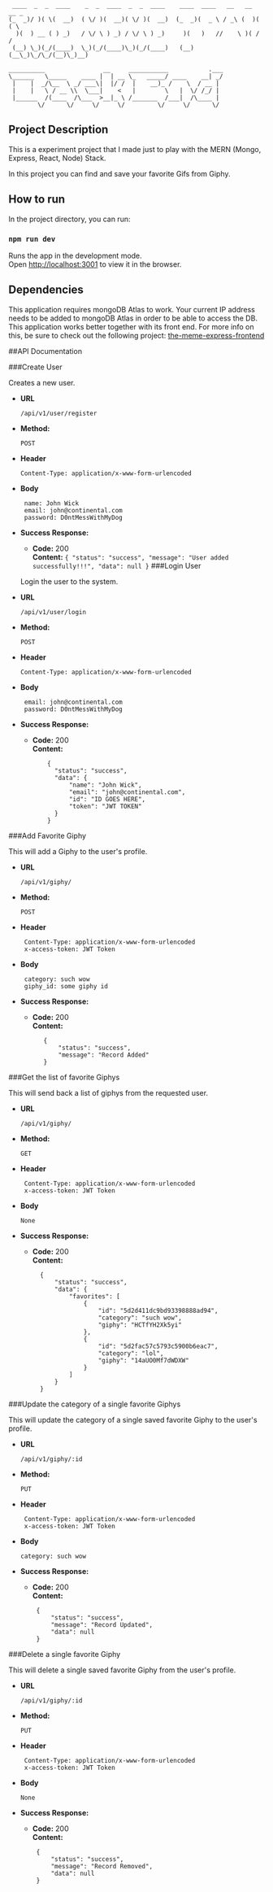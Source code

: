 ```
 ____  _  _  ____    _  _  ____  _  _  ____    ____  ____   __   __  __ _ 
(_  _)/ )( \(  __)  ( \/ )(  __)( \/ )(  __)  (_  _)(  _ \ / _\ (  )(  ( \
  )(  ) __ ( ) _)   / \/ \ ) _) / \/ \ ) _)     )(   )   //    \ )( /    /
 (__) \_)(_/(____)  \_)(_/(____)\_)(_/(____)   (__) (__\_)\_/\_/(__)\_)__)
```
```
__________                __     ___________           .___
\______   \_____    ____ |  | __ \_   _____/ ____    __| _/
 |    |  _/\__  \ _/ ___\|  |/ /  |    __)_ /    \  / __ | 
 |    |   \ / __ \\  \___|    <   |        \   |  \/ /_/ | 
 |______  /(____  /\___  >__|_ \ /_______  /___|  /\____ | 
        \/      \/     \/     \/         \/     \/      \/                                     
```

## Project Description

This is a experiment project that I made just to play with the MERN (Mongo, Express, React, Node) Stack. 

In this project you can find and save your favorite Gifs from Giphy.

## How to run

In the project directory, you can run:

### `npm run dev`

Runs the app in the development mode.<br>
Open [http://localhost:3001](http://localhost:3001) to view it in the browser.

## Dependencies
This application requires mongoDB Atlas to work. Your current IP address needs to be added to mongoDB Atlas in order to be able to access the DB. This application works better together with its front end. For more info on this, be sure to check out the following project: [the-meme-express-frontend](https://github.com/derek-diaz/the-meme-express-frontend)

##API Documentation

###Create User

  Creates a new user.

* **URL**

  `/api/v1/user/register`

* **Method:**

  `POST`
  
*  **Header**
 
   `Content-Type: application/x-www-form-urlencoded`

* **Body**
    ```
     name: John Wick
     email: john@continental.com
     password: D0ntMessWithMyDog
    ```
 

* **Success Response:**

  * **Code:** 200 <br />
    **Content:** `{
                      "status": "success",
                      "message": "User added successfully!!!",
                      "data": null
                  }`
 ###Login User

  Login the user to the system.

* **URL**

  `/api/v1/user/login`

* **Method:**

  `POST`
  
*  **Header**
 
   `Content-Type: application/x-www-form-urlencoded`

* **Body**
    ```
     email: john@continental.com
     password: D0ntMessWithMyDog
    ```
    
* **Success Response:**

  * **Code:** 200 <br />
    **Content:** 
    ```
        {
          "status": "success",
          "data": {
              "name": "John Wick",
              "email": "john@continental.com",
              "id": "ID GOES HERE",
              "token": "JWT TOKEN"
          }
        }
    ```    

###Add Favorite Giphy

  This will add a Giphy to the user's profile.

* **URL**

  `/api/v1/giphy/`

* **Method:**

  `POST`
  
*  **Header**
     ```
      Content-Type: application/x-www-form-urlencoded
      x-access-token: JWT Token
     ```

* **Body**
    ```
     category: such wow
     giphy_id: some giphy id 
    ```
    
* **Success Response:**

  * **Code:** 200 <br />
    **Content:** 
    ```
       {
           "status": "success",
           "message": "Record Added"
       }
    ``` 
    
 ###Get the list of favorite Giphys

  This will send back a list of giphys from the requested user.

* **URL**

  `/api/v1/giphy/`

* **Method:**

  `GET`
  
*  **Header**
     ```
      Content-Type: application/x-www-form-urlencoded
      x-access-token: JWT Token
     ```

* **Body**
    ```
    None
    ```
    
* **Success Response:**

  * **Code:** 200 <br />
    **Content:** 
    ```
      {
          "status": "success",
          "data": {
              "favorites": [
                  {
                      "id": "5d2d411dc9bd93398888ad94",
                      "category": "such wow",
                      "giphy": "HCTfYH2Xk5yi"
                  },
                  {
                      "id": "5d2fac57c5793c5900b6eac7",
                      "category": "lol",
                      "giphy": "14aUO0Mf7dWDXW"
                  }
              ]
          }
      }
    ```    
    
###Update the category of a single favorite Giphys

  This will update the category of a single saved favorite Giphy to the user's profile.

* **URL**

  `/api/v1/giphy/:id`

* **Method:**

  `PUT`
  
*  **Header**
     ```
      Content-Type: application/x-www-form-urlencoded
      x-access-token: JWT Token
     ```

* **Body**
    ```
    category: such wow
    ```
    
* **Success Response:**

  * **Code:** 200 <br />
    **Content:** 
    ```
     {
         "status": "success",
         "message": "Record Updated",
         "data": null
     }
    ```   
    
###Delete a single favorite Giphy

  This will delete a single saved favorite Giphy from the user's profile.

* **URL**

  `/api/v1/giphy/:id`

* **Method:**

  `PUT`
  
*  **Header**
     ```
      Content-Type: application/x-www-form-urlencoded
      x-access-token: JWT Token
     ```

* **Body**
    ```
    None
    ```
    
* **Success Response:**

  * **Code:** 200 <br />
    **Content:** 
    ```
     {
         "status": "success",
         "message": "Record Removed",
         "data": null
     }
    ```   